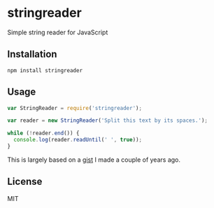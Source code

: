 # stringreader
Simple string reader for JavaScript

## Installation
`npm install stringreader`

## Usage
```javascript
var StringReader = require('stringreader');

var reader = new StringReader('Split this text by its spaces.');

while (!reader.end()) {
  console.log(reader.readUntil(' ', true));
}
```

This is largely based on a [gist](https://gist.github.com/frostney/4746769) I made a couple of years ago.

## License
MIT
